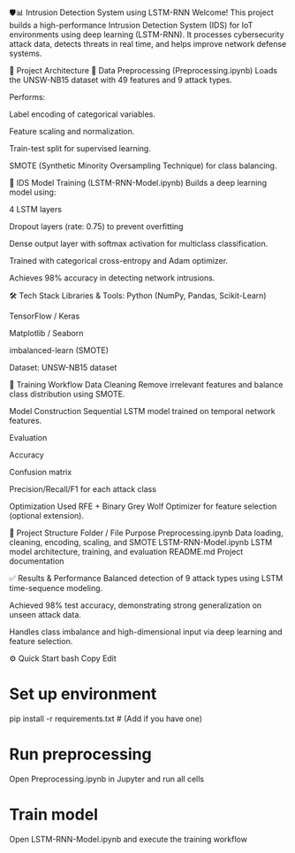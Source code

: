 🛡️📊 Intrusion Detection System using LSTM-RNN
Welcome! This project builds a high-performance Intrusion Detection System (IDS) for IoT environments using deep learning (LSTM-RNN). It processes cybersecurity attack data, detects threats in real time, and helps improve network defense systems.

🚀 Project Architecture
🔹 Data Preprocessing (Preprocessing.ipynb)
Loads the UNSW-NB15 dataset with 49 features and 9 attack types.

Performs:

Label encoding of categorical variables.

Feature scaling and normalization.

Train-test split for supervised learning.

SMOTE (Synthetic Minority Oversampling Technique) for class balancing.

🔹 IDS Model Training (LSTM-RNN-Model.ipynb)
Builds a deep learning model using:

4 LSTM layers

Dropout layers (rate: 0.75) to prevent overfitting

Dense output layer with softmax activation for multiclass classification.

Trained with categorical cross-entropy and Adam optimizer.

Achieves 98% accuracy in detecting network intrusions.

🛠 Tech Stack
Libraries & Tools:
Python (NumPy, Pandas, Scikit-Learn)

TensorFlow / Keras

Matplotlib / Seaborn

imbalanced-learn (SMOTE)

Dataset:
UNSW-NB15 dataset

🧠 Training Workflow
Data Cleaning
Remove irrelevant features and balance class distribution using SMOTE.

Model Construction
Sequential LSTM model trained on temporal network features.

Evaluation

Accuracy

Confusion matrix

Precision/Recall/F1 for each attack class

Optimization
Used RFE + Binary Grey Wolf Optimizer for feature selection (optional extension).

📁 Project Structure
Folder / File	Purpose
Preprocessing.ipynb	Data loading, cleaning, encoding, scaling, and SMOTE
LSTM-RNN-Model.ipynb	LSTM model architecture, training, and evaluation
README.md	Project documentation

✅ Results & Performance
Balanced detection of 9 attack types using LSTM time-sequence modeling.

Achieved 98% test accuracy, demonstrating strong generalization on unseen attack data.

Handles class imbalance and high-dimensional input via deep learning and feature selection.

⚙️ Quick Start
bash
Copy
Edit
# Set up environment
pip install -r requirements.txt  # (Add if you have one)

# Run preprocessing
Open Preprocessing.ipynb in Jupyter and run all cells

# Train model
Open LSTM-RNN-Model.ipynb and execute the training workflow
